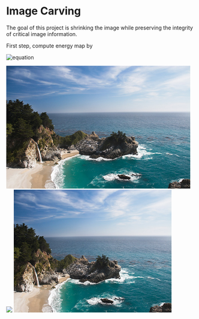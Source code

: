 # Image Carving
The goal of this project is shrinking the image while preserving the integrity of critical image information.

First step, compute energy map by

![equation](https://latex.codecogs.com/gif.latex?E&space;=&space;\left&space;|&space;\partial&space;I&space;/&space;\partial&space;x&space;\right&space;|&space;&plus;&space;\left&space;|&space;\partial&space;I&space;/&space;\partial&space;y&space;\right&space;|)

<img src="waterfall.png" height="327">
<img src="carving_waterfall.png">
<img src="carved_waterfall.png" height="327">
